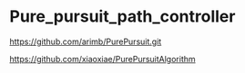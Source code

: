 # Pure_pursuit_path_controller

https://github.com/arimb/PurePursuit.git

https://github.com/xiaoxiae/PurePursuitAlgorithm
